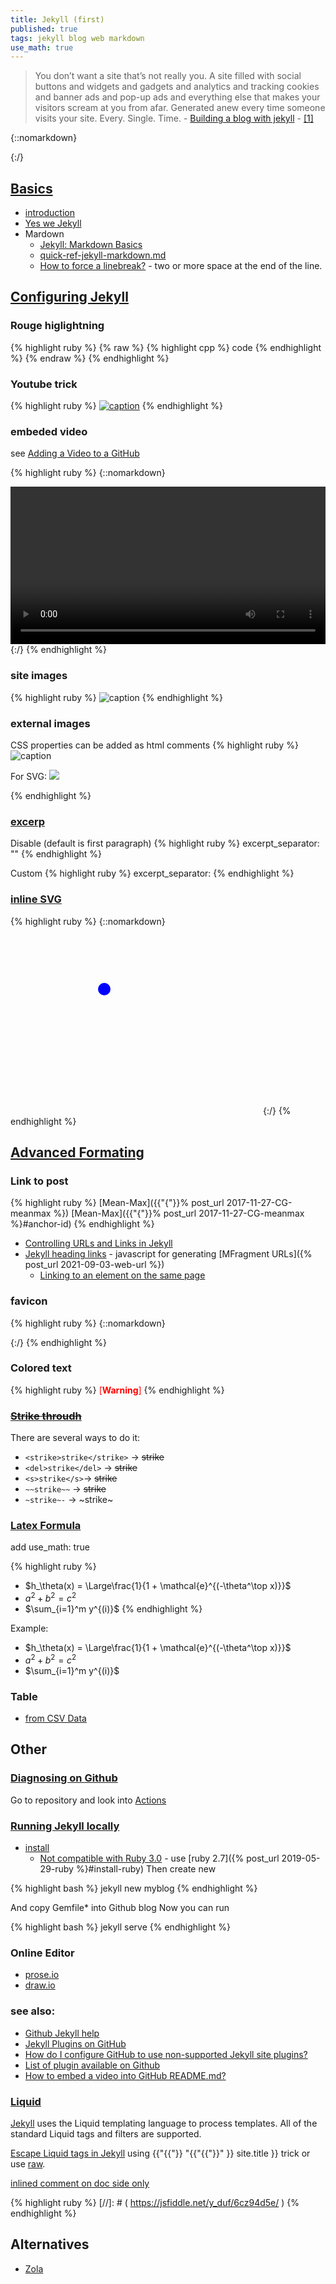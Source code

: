```yaml
---
title: Jekyll (first)
published: true
tags: jekyll blog web markdown
use_math: true
---
```

> You don’t want a site that’s not really you. A site filled with social buttons and widgets and gadgets and analytics and tracking cookies and banner ads and pop-up ads and everything else that makes your visitors scream at you from afar. Generated anew every time someone visits your site. Every. Single. Time. - [Building a blog with jekyll](https://www.smashingmagazine.com/2014/08/build-blog-jekyll-github-pages/) - [\[1\]](https://www.webdesignerdepot.com/2015/11/jekyll-against-the-rest-of-the-world/)

{::nomarkdown}
<link rel="shortcut icon" href="https://jekyllrb.com/favicon.ico" type="image/x-icon" />
{:/}

## [Basics](https://jekyllrb.com/docs/posts/)
- [introduction](http://jekyllbootstrap.com/lessons/jekyll-introduction.html)
- [Yes we Jekyll](http://yeswejekyll.com/)
-  Mardown
	- [Jekyll: Markdown Basics](http://simpleprimate.com/blog/markdown-basics)
    - [quick-ref-jekyll-markdown.md](https://gist.github.com/roachhd/779fa77e9b90fe945b0c)
    - [How to force a linebreak?](https://stackoverflow.com/questions/36583502/how-to-force-a-linebreak) - two or more space at the end of the line.
    
## [Configuring Jekyll](https://help.github.com/articles/configuring-jekyll/)

### Rouge higlightning

{% highlight ruby %}
{% raw %}
{% highlight cpp %}
code
{% endhighlight %}
{% endraw %}
{% endhighlight %}

### Youtube trick
{% highlight ruby %}
[![caption](https://img.youtube.com/vi/XXXvideo_idXXX/0.jpg)](https://www.youtube.com/watch?v=XXXvideo_idXXX)
{% endhighlight %}

### embeded video
see [Adding a Video to a GitHub](https://flipdazed.github.io/blog/website/add-video-to-github-README)

{% highlight ruby %}
{::nomarkdown}
<div class="myvideo">
   <video  style="display:block; width:100%; height:auto;" autoplay controls loop="loop">
       <source src="XXX_url_XXX.webm"  type="video/webm"  />
       <source src="XXX_url_XXX.mp4"  type="video/mp4"  />
       <source src="XXX_url_XXX.ogg"  type="video/ogg"  />
   </video>
</div>
{:/}
{% endhighlight %}

### site images
{% highlight ruby %}
![caption](/images/XXXimage.gifXXX)
{% endhighlight %}

### external images
CSS properties can be added as html comments
{% highlight ruby %}
![caption](XXX_url_XXX) <!-- .element height="50%" width="50% ustify-content="left" -->

For SVG:
<img src="XXX_url_XXX">

{% endhighlight %}

### [excerp](https://stackoverflow.com/questions/16422933/how-do-i-use-markdownify-in-jekyll-to-show-an-excerpt-on-the-index/18007879#18007879)
Disable (default is first paragraph)
{% highlight ruby %}
excerpt_separator: ""
{% endhighlight %}

Custom
{% highlight ruby %}
excerpt_separator: <!--more-->
{% endhighlight %}

### [inline SVG](https://stackoverflow.com/questions/54013291/how-to-embed-svg-code-inside-jekyll-markdown-on-github/54014583#54014583)

{% highlight ruby %}
{::nomarkdown}
<svg width="400" height=300>
    <circle cx="150" cy="100" r="10" fill="blue"/>
</svg>
{:/}
{% endhighlight %}

## [Advanced Formating](https://idratherbewriting.com/documentation-theme-jekyll/tag_formatting.html)

### Link to post

{% highlight ruby %}
[Mean-Max]({{"{"}}% post_url 2017-11-27-CG-meanmax %})
[Mean-Max]({{"{"}}% post_url 2017-11-27-CG-meanmax %}#anchor-id)
{% endhighlight %}

- [Controlling URLs and Links in Jekyll](https://www.digitalocean.com/community/tutorials/controlling-urls-and-links-in-jekyll)
- [Jekyll heading links](https://remarkablemark.org/blog/2020/04/04/jekyll-heading-anchor-links/) - javascript for generating [MFragment URLs]({% post_url 2021-09-03-web-url %})
	- [Linking to an element on the same page](https://developer.mozilla.org/en-US/docs/Web/HTML/Element/a#linking_to_an_element_on_the_same_page)

### favicon
{% highlight ruby %}
{::nomarkdown}
<link rel="shortcut icon" href="https://crystal-lang.org/favicon.ico" type="image/x-icon" />
{:/}
{% endhighlight %}

### Colored text
{% highlight ruby %}
<span style="color:red">[**Warning**]</span>
{% endhighlight %}

### [~~Strike throudh~~](https://webapps.stackexchange.com/a/103691/254034)
There are several ways to do it:
- `<strike>strike</strike>` → <strike>strike</strike>
- `<del>strike</del>` → <del>strike</del>
- `<s>strike</s>`→ <s>strike</s>
- `~~strike~~` → ~~strike~~
- `~strike~-` → ~strike~

### [Latex Formula](http://benlansdell.github.io/computing/mathjax/)

add use_math: true

{% highlight ruby %}
- $h_\theta(x) = \Large\frac{1}{1 + \mathcal{e}^{(-\theta^\top x)}}$
- $a^2 + b^2 = c^2$
- $\sum_{i=1}^m y^{(i)}$
{% endhighlight %}

Example:
- $h_\theta(x) = \Large\frac{1}{1 + \mathcal{e}^{(-\theta^\top x)}}$
- $a^2 + b^2 = c^2$
- $\sum_{i=1}^m y^{(i)}$ 

### Table 
- [from CSV Data](https://jekyllrb.com/tutorials/csv-to-table/)

## Other

### [Diagnosing on Github](https://docs.github.com/en/pages/setting-up-a-github-pages-site-with-jekyll/about-jekyll-build-errors-for-github-pages-sites)

Go to repository and look into  [Actions](https://github.com/yduf/yduf.github.io/actions)


### [Running Jekyll locally](https://docs.github.com/en/pages/setting-up-a-github-pages-site-with-jekyll/testing-your-github-pages-site-locally-with-jekyll)

- [install](https://jekyllrb.com/docs/)
	- [Not compatible with Ruby 3.0](https://github.com/github/pages-gem/issues/752) - use [ruby 2.7]({% post_url 2019-05-29-ruby %}#install-ruby)
Then create new

{% highlight bash %}
jekyll new myblog
{% endhighlight %}

And copy Gemfile* into Github blog
Now you can run 

{% highlight bash %}
jekyll serve
{% endhighlight %}

### Online Editor
- [prose.io](http://prose.io/)
- [draw.io](https://www.draw.io/)


### see also:
- [Github Jekyll help](https://help.github.com/categories/customizing-github-pages/)
- [Jekyll Plugins on GitHub](https://www.sitepoint.com/jekyll-plugins-github/)
- [How do I configure GitHub to use non-supported Jekyll site plugins?](http://stackoverflow.com/questions/28249255/how-do-i-configure-github-to-use-non-supported-jekyll-site-plugins/28252200#28252200)
- [List of plugin available on Github](http://www.minddust.com/post/tags-and-categories-on-github-pages/)
- [How to embed a video into GitHub README.md?](http://stackoverflow.com/questions/4279611/how-to-embed-a-video-into-github-readme-md)

### [Liquid](https://shopify.github.io/liquid/)

[Jekyll](https://jekyllrb.com/docs/templates/) uses the Liquid templating language to process templates. All of the standard Liquid tags and filters are supported.

[Escape Liquid tags in Jekyll](https://shujianyang.github.io/2014/09/29/Escape-tags.html) using {{"{{"}} "{{"{{"}}" }} site.title }} trick or use [raw](https://shopify.github.io/liquid/tags/raw/).

[inlined comment on doc side only](https://stackoverflow.com/a/20885980/51386)

{% highlight ruby %}
[//]: # ( https://jsfiddle.net/y_duf/6cz94d5e/ )
{% endhighlight %}

## Alternatives
- [Zola](https://www.getzola.org/)
